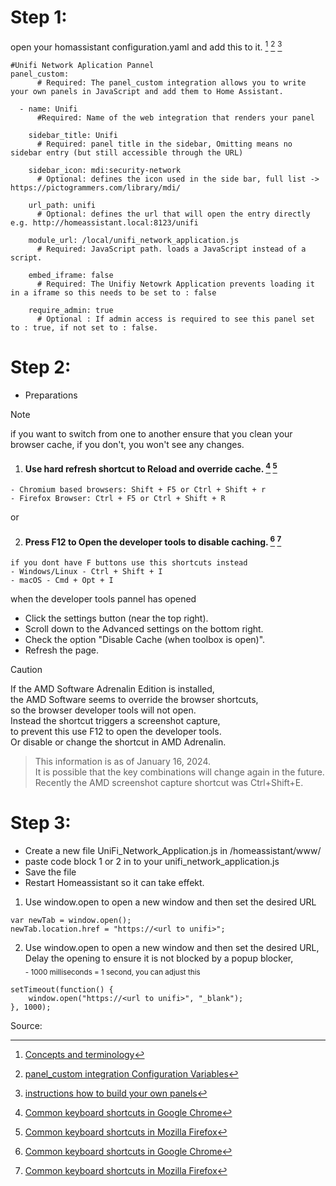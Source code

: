 
# Step 1: 
open your homassistant configuration.yaml
and add this to it. [^1] [^2] [^3]

```
#Unifi Network Aplication Pannel  
panel_custom:
      # Required: The panel_custom integration allows you to write your own panels in JavaScript and add them to Home Assistant. 

  - name: Unifi
      #Required: Name of the web integration that renders your panel

    sidebar_title: Unifi  
      # Required: panel title in the sidebar, Omitting means no sidebar entry (but still accessible through the URL) 

    sidebar_icon: mdi:security-network 
      # Optional: defines the icon used in the side bar, full list -> https://pictogrammers.com/library/mdi/

    url_path: unifi 
      # Optional: defines the url that will open the entry directly e.g. http://homeassistant.local:8123/unifi

    module_url: /local/unifi_network_application.js 
      # Required: JavaScript path. loads a JavaScript instead of a script.

    embed_iframe: false 
      # Required: The Unifiy Netowrk Application prevents loading it in a iframe so this needs to be set to : false

    require_admin: true 
      # Optional : If admin access is required to see this panel set to : true, if not set to : false.
```      

# Step 2: 
- Preparations
 

>[!NOTE]
>if you want to switch from one to another 
>ensure that you clean your browser cache,
>if you don't, you won't see any changes.

  

 1.  #### Use hard refresh shortcut to Reload and override cache. [^4] [^5] 

    - Chromium based browsers: Shift + F5 or Ctrl + Shift + r
    - Firefox Browser: Ctrl + F5 or Ctrl + Shift + R 


or

 2.  #### Press F12 to Open the developer tools to disable caching. [^4] [^5]

    if you dont have F buttons use this shortcuts instead
    - Windows/Linux - Ctrl + Shift + I 
    - macOS - Cmd + Opt + I 

when the developer tools pannel has opened

- Click the settings button (near the top right).
- Scroll down to the Advanced settings on the bottom right.
- Check the option "Disable Cache (when toolbox is open)".
- Refresh the page. 

>[!CAUTION]
>If the AMD Software Adrenalin Edition is installed,  
>the AMD Software seems to override the browser shortcuts,  
>so the browser developer tools will not open.  
>Instead the shortcut triggers a screenshot capture,  
>to prevent this use F12 to open the developer tools.  
>Or disable or change the shortcut in AMD Adrenalin. 


>This information is as of January 16, 2024.  
>It is possible that the key combinations will change again in the future.  
>Recently the AMD screenshot capture shortcut was Ctrl+Shift+E.  


# Step 3:

- Create a new file UniFi_Network_Application.js in /homeassistant/www/  
- paste code block 1 or 2 in to your unifi_network_application.js  
- Save the file  
- Restart Homeassistant so it can take effekt.


1. Use window.open to open a new window and then set the desired URL
```
var newTab = window.open();
newTab.location.href = "https://<url to unifi>";
```
2. Use window.open to open a new window and then set the desired URL, Delay the opening to ensure it is not blocked by a popup blocker,  
<sub> - 1000 milliseconds = 1 second, you can adjust this </sub>

```
setTimeout(function() {
    window.open("https://<url to unifi>", "_blank");
}, 1000); 
```


Source:
[^1]: [Concepts and terminology](https://www.home-assistant.io/getting-started/concepts-terminology/)  
[^2]: [panel_custom integration Configuration Variables](https://www.home-assistant.io/integrations/panel_custom/)  
[^3]: [instructions how to build your own panels](https://developers.home-assistant.io/docs/frontend/custom-ui/creating-custom-panels)
[^4]: [Common keyboard shortcuts in Google Chrome](https://support.google.com/chrome/answer/157179)  
[^5]: [Common keyboard shortcuts in Mozilla Firefox](https://support.mozilla.org/en-US/kb/keyboard-shortcuts-perform-firefox-tasks-quickly)  
[^5]: [all keyboard shortcuts used by the developer tools built into Firefox](https://firefox-source-docs.mozilla.org/devtools-user/keyboard_shortcuts/index.html)
